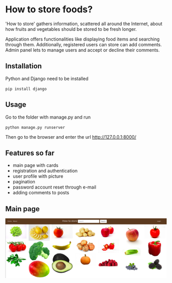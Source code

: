 # How to store foods?

'How to store' gathers information, scattered all around the Internet, about how fruits and vegetables should be stored 
to be fresh longer.

Application offers functionalities like displaying food items and searching through them.
Additionally, registered users can store can add comments. Admin panel lets to manage users and accept or decline their 
comments.

## Installation

Python and Django need to be installed

`pip install django` 

## Usage

Go to the folder  with manage.py and run

`python manage.py runserver`

Then go to the browser and enter the url http://127.0.0.1:8000/

## Features so far

- main page with cards
- registration and authentication
- user profile with picture
- pagination
- password account reset through e-mail
- adding comments to posts

## Main page

![Main Page](blog/static/readme/main_page.png)
